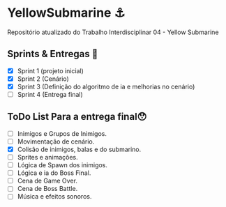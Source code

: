 # YellowSubmarine :anchor:
Repositório atualizado do Trabalho Interdisciplinar 04 - Yellow Submarine

## Sprints & Entregas 🚀
 - [x] Sprint 1 (projeto inicial)
 - [x] Sprint 2 (Cenário)
 - [x] Sprint 3 (Definição do algoritmo de ia e melhorias no cenário)
 - [ ] Sprint 4 (Entrega final)

## ToDo List Para a entrega final😯
 - [ ] Inimigos e Grupos de Inimigos.
 - [ ] Movimentação de cenário.
 - [x] Colisão de inimigos, balas e do submarino.
 - [ ] Sprites e animações.
 - [ ] Lógica de Spawn dos inimigos.
 - [ ] Lógica e ia do Boss Final.
 - [ ] Cena de Game Over.
 - [ ] Cena de Boss Battle.
 - [ ] Música e efeitos sonoros.
